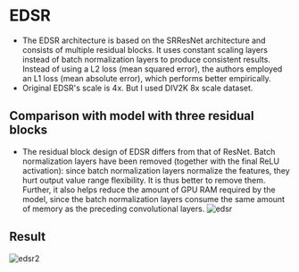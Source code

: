 # EDSR
* The EDSR architecture is based on the SRResNet architecture and consists of multiple residual blocks. It uses constant scaling layers instead of batch normalization layers to produce consistent results. Instead of using a L2 loss (mean squared error), the authors employed an L1 loss (mean absolute error), which performs better empirically.
* Original EDSR's scale is 4x. But I used DIV2K 8x scale dataset.

## Comparison with model with three residual blocks
* The residual block design of EDSR differs from that of ResNet. Batch normalization layers have been removed (together with the final ReLU activation): since batch normalization layers normalize the features, they hurt output value range flexibility. It is thus better to remove them. Further, it also helps reduce the amount of GPU RAM required by the model, since the batch normalization layers consume the same amount of memory as the preceding convolutional layers.
![edsr](https://user-images.githubusercontent.com/93169315/171980522-6709b270-9a96-459c-99fe-447d3b41d800.PNG)

## Result
![edsr2](https://user-images.githubusercontent.com/93169315/171980565-82d45d7b-6f3f-4b9d-9df1-f24a213fb43f.PNG)
